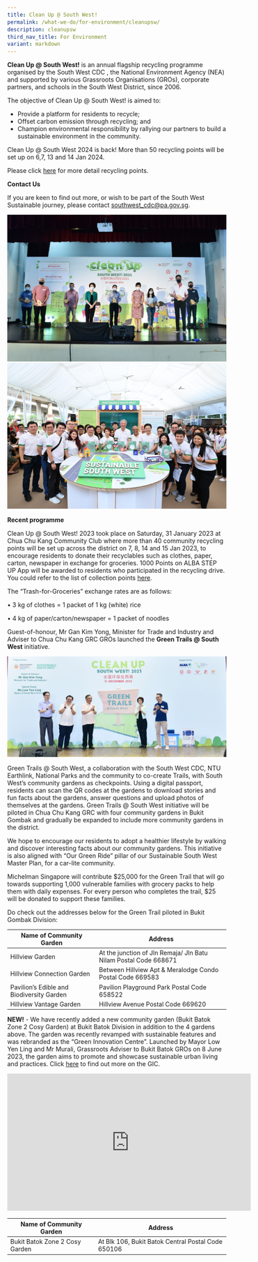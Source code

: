 ```yaml
---
title: Clean Up @ South West!
permalink: /what-we-do/for-environment/cleanupsw/
description: cleanupsw
third_nav_title: For Environment
variant: markdown
---
```

**Clean Up @ South West!**&nbsp;is an annual flagship recycling programme organised by the South West CDC , the National Environment Agency (NEA) and supported by various Grassroots Organisations (GROs), corporate partners, and schools in the South West District, since 2006.

The objective of Clean Up @ South West! is aimed to:
* Provide a platform for residents to recycle;
*   Offset carbon emission through recycling; and
*   Champion environmental responsibility by rallying our partners to build a sustainable environment in the community.

Clean Up @ South West 2024 is back! More than 50 recycling points will be set up on 6,7, 13 and 14 Jan 2024.

Please click [here](/files/What%20we%20do/For%20Environment/Recycling_Points___6__7__13_and_14_Jan_2024.pdf) for more detail recycling points.

**Contact Us**

If you are keen to find out more, or wish to be part of the South West Sustainable journey, please contact southwest_cdc@pa.gov.sg.

![](/images/What%20We%20Do/For%20Environment/Clean%20Up%20SW.jpg)
  ![](/images/What%20We%20Do/For%20Environment/Sustainable%20SW.jpg)

**Recent programme**

Clean Up @ South West! 2023 took place on Saturday, 31 January 2023 at Chua Chu Kang Community Club where more than 40 community recycling points will be set up across the district on 7, 8, 14 and 15 Jan 2023, to encourage residents to donate their recyclables such as clothes, paper, carton, newspaper in exchange for groceries. 1000 Points on ALBA STEP UP App will be awarded to residents who participated in the recycling drive. You could refer to the list of collection points [here](https://go.gov.sg/cleanupswcollection2023).

The “Trash-for-Groceries” exchange rates are as follows:

•	3 kg of clothes = 1 packet of 1 kg (white) rice

•	4 kg of paper/carton/newspaper = 1 packet of noodles

Guest-of-honour, Mr Gan Kim Yong, Minister for Trade and Industry and Adviser to Chua Chu Kang GRC GROs launched the **Green Trails @ South West** initiative.  

![](/images/What%20We%20Do/For%20Environment/DSC_3108%20(1).jpg)
 
Green Trails @ South West, a collaboration with the South West CDC, NTU Earthlink, National Parks and the community to co-create Trails, with South West’s community gardens as checkpoints. Using a digital passport, residents can scan the QR codes at the gardens to download stories and fun facts about the gardens, answer questions and upload photos of themselves at the gardens.  Green Trails @ South West initiative will be piloted in Chua Chu Kang GRC with four community gardens in Bukit Gombak and gradually be expanded to include more community gardens in the district. 

We hope to encourage our residents to adopt a healthier lifestyle by walking and discover interesting facts about our community gardens. This initiative is also aligned with “Our Green Ride” pillar of our Sustainable South West Master Plan, for a car-lite community.

Michelman Singapore will contribute $25,000 for the Green Trail that will go towards supporting 1,000 vulnerable families with grocery packs to help them with daily expenses. For every person who completes the trail, $25 will be donated to support these families.

Do check out the addresses below for the Green Trail piloted in Bukit Gombak Division:


| **Name of Community Garden** |  **Address** | 
| -------- | -------- | 
| Hillview Garden    | At the junction of Jln Remaja/ Jln Batu Nilam Postal Code 668671    |
 Hillview Connection Garden    | Between Hillview Apt &amp; Meralodge Condo Postal Code 669583   |
Pavilion’s Edible and Biodiversity Garden    | Pavilion Playground Park Postal Code 658522   |
Hillview Vantage Garden   | Hillview Avenue Postal Code 669620

**NEW!** - We have recently added a new community garden (Bukit Batok Zone 2 Cosy Garden) at Bukit Batok Division in addition to the 4 gardens above. The garden was recently revamped with sustainable features and was rebranded as the “Green Innovation Centre”. Launched by Mayor Low Yen Ling and Mr Murali, Grassroots Adviser to Bukit Batok GROs on 8 June 2023, the garden aims to promote and showcase sustainable urban living and practices. Click [here](https://www.8world.com/singapore/green-innovation-centre-2154091) to find out more on the GIC.

<iframe width="560" height="315" src="https://www.youtube.com/embed/6iYLKYRJM1M" title="YouTube video player" frameborder="0" allow="accelerometer; autoplay; clipboard-write; encrypted-media; gyroscope; picture-in-picture" allowfullscreen=""></iframe> 

       
| **Name of Community Garden** | **Address** |
| --- | --- |
| Bukit Batok Zone 2 Cosy Garden| At Blk 106, Bukit Batok Central Postal Code 650106|